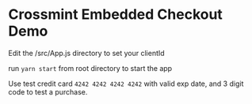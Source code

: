 # Crossmint Embedded Checkout Demo

Edit the /src/App.js directory to set your clientId

run `yarn start` from root directory to start the app

Use test credit card `4242 4242 4242 4242` with valid exp date, and 3 digit code to test a purchase. 

